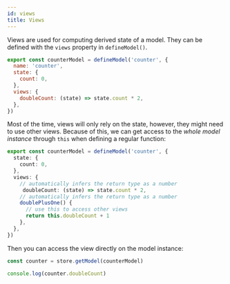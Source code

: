 ```yaml
---
id: views
title: Views
---
```


Views are used for computing derived state of a model. They can be defined with the `views` property in `defineModel()`.

```js
export const counterModel = defineModel('counter', {
  name: 'counter',
  state: {
    count: 0,
  },
  views: {
    doubleCount: (state) => state.count * 2,
  },
})
```

Most of the time, views will only rely on the state, however, they might need to use other views. Because of this, we can get access to the _whole model instance_ through `this` when defining a regular function:

```ts
export const counterModel = defineModel('counter', {
  state: {
    count: 0,
  },
  views: {
    // automatically infers the return type as a number
     doubleCount: (state) => state.count * 2,
    // automatically infers the return type as a number
    doublePlusOne() {
      // use this to access other views 
      return this.doubleCount + 1
    },
  },
})
```

Then you can access the view directly on the model instance:

```js
const counter = store.getModel(counterModel)

console.log(counter.doubleCount)
```
